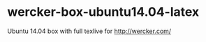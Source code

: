 wercker-box-ubuntu14.04-latex
=============================

Ubuntu 14.04 box with full texlive for http://wercker.com/
